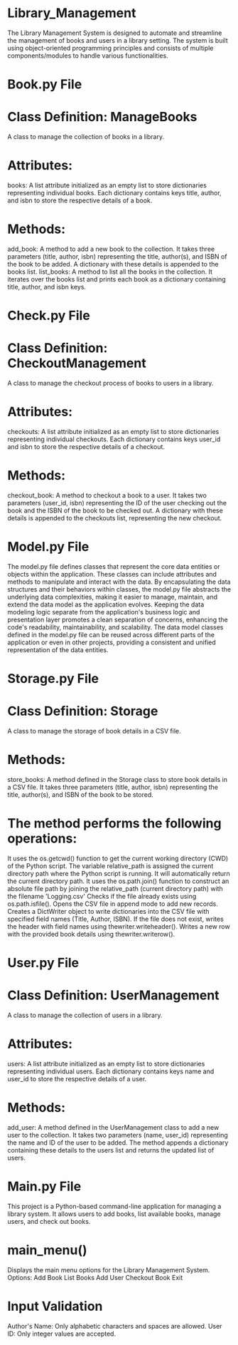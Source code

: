 # Library_Management
The Library Management System is designed to automate and streamline the management of books and users in a library setting. The system is built using object-oriented programming principles and consists of multiple components/modules to handle various functionalities.

# Book.py File
# Class Definition: ManageBooks
A class to manage the collection of books in a library.
# Attributes:
books: A list attribute initialized as an empty list to store dictionaries representing individual books. Each dictionary contains keys title, author, and isbn to store the respective details of a book.
# Methods:
add_book: A method to add a new book to the collection. It takes three parameters (title, author, isbn) representing the title, author(s), and ISBN of the book to be added. A dictionary with these details is appended to the books list.
list_books: A method to list all the books in the collection. It iterates over the books list and prints each book as a dictionary containing title, author, and isbn keys.

# Check.py File
# Class Definition: CheckoutManagement
A class to manage the checkout process of books to users in a library.
# Attributes:
checkouts: A list attribute initialized as an empty list to store dictionaries representing individual checkouts. Each dictionary contains keys user_id and isbn to store the respective details of a checkout.
# Methods:
checkout_book: A method to checkout a book to a user. It takes two parameters (user_id, isbn) representing the ID of the user checking out the book and the ISBN of the book to be checked out. 
A dictionary with these details is appended to the checkouts list, representing the new checkout.

# Model.py File
The model.py file defines classes that represent the core data entities or objects within the application. These classes can include attributes and methods to manipulate and interact with the data.
By encapsulating the data structures and their behaviors within classes, the model.py file abstracts the underlying data complexities, making it easier to manage, maintain, and extend the data model as the application evolves.
Keeping the data modeling logic separate from the application's business logic and presentation layer promotes a clean separation of concerns, enhancing the code's readability, maintainability, and scalability.
The data model classes defined in the model.py file can be reused across different parts of the application or even in other projects, providing a consistent and unified representation of the data entities.

# Storage.py File
# Class Definition: Storage
A class to manage the storage of book details in a CSV file.
# Methods:
store_books: A method defined in the Storage class to store book details in a CSV file. It takes three parameters (title, author, isbn) representing the title, author(s), and ISBN of the book to be stored. 
# The method performs the following operations:
It uses the os.getcwd() function to get the current working directory (CWD) of the Python script.
The variable relative_path is assigned the current directory path where the Python script is running.
It will automatically return the current directory path.
It uses the os.path.join() function to construct an absolute file path by joining the relative_path (current directory path) with the filename 'Logging.csv'
Checks if the file already exists using os.path.isfile().
Opens the CSV file in append mode to add new records.
Creates a DictWriter object to write dictionaries into the CSV file with specified field names (Title, Author, ISBN).
If the file does not exist, writes the header with field names using thewriter.writeheader().
Writes a new row with the provided book details using thewriter.writerow().

# User.py File
# Class Definition: UserManagement
A class to manage the collection of users in a library.
# Attributes:
users: A list attribute initialized as an empty list to store dictionaries representing individual users. Each dictionary contains keys name and user_id to store the respective details of a user.
# Methods:
add_user: A method defined in the UserManagement class to add a new user to the collection. It takes two parameters (name, user_id) representing the name and ID of the user to be added. 
The method appends a dictionary containing these details to the users list and returns the updated list of users.

# Main.py File
This project is a Python-based command-line application for managing a library system. It allows users to add books, list available books, manage users, and check out books.
# main_menu()
Displays the main menu options for the Library Management System.
Options:
Add Book
List Books
Add User
Checkout Book
Exit
# Input Validation
Author's Name: Only alphabetic characters and spaces are allowed.
User ID: Only integer values are accepted.
